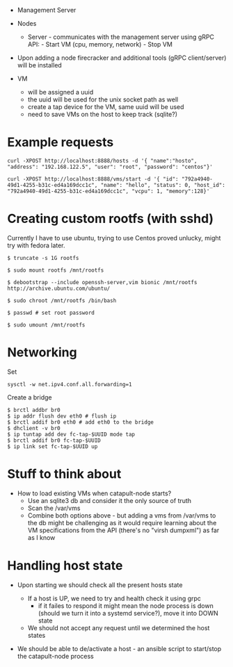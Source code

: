 - Management Server
- Nodes
    - Server - communicates with the management server using gRPC
        API:
            - Start VM (cpu, memory, network)
            - Stop VM

- Upon adding a node firecracker and additional tools (gRPC client/server) will be installed

- VM
    - will be assigned a uuid
    - the uuid will be used for the unix socket path as well
    - create a tap device for the VM, same uuid will be used
    - need to save VMs on the host to keep track (sqlite?)


# Example requests
```
curl -XPOST http://localhost:8888/hosts -d '{ "name":"hosto", "address": "192.168.122.5", "user": "root", "password": "centos"}'

curl -XPOST http://localhost:8888/vms/start -d '{ "id": "792a4940-49d1-4255-b31c-ed4a169dcc1c", "name": "hello", "status": 0, "host_id": "792a4940-49d1-4255-b31c-ed4a169dcc1c", "vcpu": 1, "memory":128}'
```

# Creating custom rootfs (with sshd)

Currently I have to use ubuntu, trying to use Centos proved unlucky, might try with fedora later.

```
$ truncate -s 1G rootfs

$ sudo mount rootfs /mnt/rootfs

$ debootstrap --include openssh-server,vim bionic /mnt/rootfs http://archive.ubuntu.com/ubuntu/

$ sudo chroot /mnt/rootfs /bin/bash

$ passwd # set root password

$ sudo umount /mnt/rootfs
```

# Networking
Set
```
sysctl -w net.ipv4.conf.all.forwarding=1
```
Create a bridge
```
$ brctl addbr br0
$ ip addr flush dev eth0 # flush ip
$ brctl addif br0 eth0 # add eth0 to the bridge
$ dhclient -v br0
$ ip tuntap add dev fc-tap-$UUID mode tap
$ brctl addif br0 fc-tap-$UUID
$ ip link set fc-tap-$UUID up
 ```

# Stuff to think about
- How to load existing VMs when catapult-node starts?
  - Use an sqlite3 db and consider it the only source of truth
  - Scan the /var/vms
  - Combine both options above - but adding a vms from /var/vms to the db
might be challenging as it would require learning about the VM specifications
from the API (there's no "virsh dumpxml") as far as I know

# Handling host state
- Upon starting we should check all the present hosts state
  - If a host is UP, we need to try and health check it using grpc
    - if it failes to respond it might mean the node process is down (should we turn it into a systemd service?), move it into DOWN state
  - We should not accept any request until we determined the host states

- We should be able to de/activate a host - an ansible script to start/stop
  the catapult-node process
